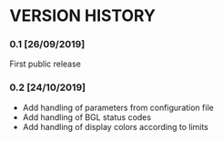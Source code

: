 # VERSION HISTORY

### 0.1 [26/09/2019]

First public release

### 0.2 [24/10/2019]

- Add handling of parameters from configuration file
- Add handling of BGL status codes
- Add handling of display colors according to limits



 
